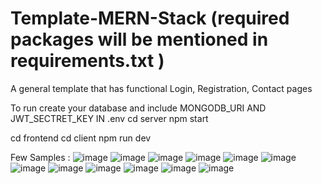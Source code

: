 # Template-MERN-Stack  (required packages will be mentioned in requirements.txt )
A general template that has functional Login, Registration, Contact pages

To run
create your database and include MONGODB_URI AND JWT_SECTRET_KEY IN .env
cd server
npm start

cd frontend
cd client
npm run dev 

Few Samples : 
![image](https://github.com/user-attachments/assets/2b282598-4ac3-4d4d-988f-5887b93c5b54)
![image](https://github.com/user-attachments/assets/a31c8115-0c38-4978-bd75-c2af49d702f7)
![image](https://github.com/user-attachments/assets/b3f9b773-23c5-434b-9d91-8a3d5f680b83)
![image](https://github.com/user-attachments/assets/108b814f-c962-4272-b85b-5fa1f8f7c876)
![image](https://github.com/user-attachments/assets/e760ec91-b927-46f0-850e-c939e3e75957)
![image](https://github.com/user-attachments/assets/e8107688-afb1-4dc9-bdae-4a49c137128a)
![image](https://github.com/user-attachments/assets/d88ba20c-e113-4e43-8c09-b668d7329e43)
![image](https://github.com/user-attachments/assets/3142f5bc-1c96-47ee-b966-4c018651bb59)
![image](https://github.com/user-attachments/assets/20527c3c-2a54-42f7-989a-8bd9fc93a76c)
![image](https://github.com/user-attachments/assets/6a8a2ed3-d77c-419e-9d8e-1c9cb56f5847)
![image](https://github.com/user-attachments/assets/6304cb55-f702-4dad-a8bf-d66229440e1b)
![image](https://github.com/user-attachments/assets/fab727ff-2af0-4a05-9ce6-e6bd9f2a6302)

